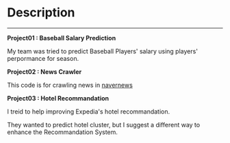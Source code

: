 # Description
---
**Project01 : Baseball Salary Prediction**

My team was tried to predict Baseball Players' salary using players' perpormance for season.

**Project02 : News Crawler**

This code is for crawling news in [navernews](www.naver.com)

**Project03 : Hotel Recommandation**

I treid to help improving Expedia's hotel recommandation.

They wanted to predict hotel cluster, but I suggest a different way to enhance the Recommandation System.
